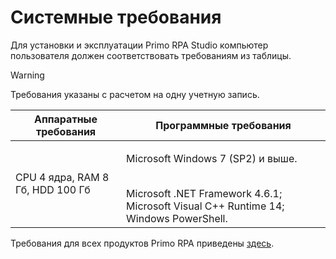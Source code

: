 # Системные требования

Для установки и эксплуатации Primo RPA Studio компьютер пользователя должен соответствовать требованиям из таблицы.

> [!WARNING]
> Требования указаны с расчетом на одну учетную запись.

| Аппаратные требования    |  Программные требования  |
| ------------ | ------------- |
| CPU 4 ядра, RAM 8 Гб, HDD 100 Гб | <p>Microsoft Windows 7 (SP2) и выше. </p> <br>Microsoft .NET Framework 4.6.1; Microsoft Visual C++ Runtime 14; Windows PowerShell.</br>  |

Требования для всех продуктов Primo RPA приведены [здесь](https://docs.primo-rpa.ru/primo-rpa/#sistemnye-trebovaniya).
